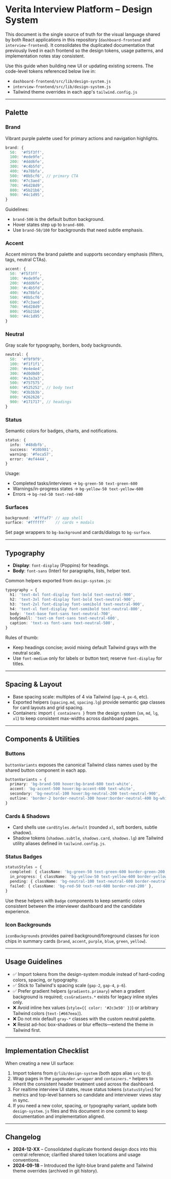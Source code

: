 # Verita Interview Platform – Design System

This document is the single source of truth for the visual language shared by both
React applications in this repository (`dashboard-frontend` and `interview-frontend`).
It consolidates the duplicated documentation that previously lived in each frontend
so the design tokens, usage patterns, and implementation notes stay consistent.

Use this guide when building new UI or updating existing screens. The code-level
tokens referenced below live in:

- `dashboard-frontend/src/lib/design-system.js`
- `interview-frontend/src/lib/design-system.js`
- Tailwind theme overrides in each app's `tailwind.config.js`

---

## Palette

### Brand

Vibrant purple palette used for primary actions and navigation highlights.

```ts
brand: {
  50:  '#f5f3ff',
  100: '#ede9fe',
  200: '#ddd6fe',
  300: '#c4b5fd',
  400: '#a78bfa',
  500: '#8b5cf6', // primary CTA
  600: '#7c3aed',
  700: '#6d28d9',
  800: '#5b21b6',
  900: '#4c1d95',
}
```

Guidelines:
- `brand-500` is the default button background.
- Hover states step up to `brand-600`.
- Use `brand-50/100` for backgrounds that need subtle emphasis.

### Accent

Accent mirrors the brand palette and supports secondary emphasis (filters, tags,
neutral CTAs).

```ts
accent: {
  50: '#f5f3ff',
  100: '#ede9fe',
  200: '#ddd6fe',
  300: '#c4b5fd',
  400: '#a78bfa',
  500: '#8b5cf6',
  600: '#7c3aed',
  700: '#6d28d9',
  800: '#5b21b6',
  900: '#4c1d95',
}
```

### Neutral

Gray scale for typography, borders, body backgrounds.

```ts
neutral: {
  50:  '#f9f9f9',
  100: '#f1f1f1',
  200: '#e4e4e4',
  300: '#d0d0d0',
  400: '#a3a3a3',
  500: '#757575',
  600: '#525252', // body text
  700: '#3b3b3b',
  800: '#262626',
  900: '#171717', // headings
}
```

### Status

Semantic colors for badges, charts, and notifications.

```ts
status: {
  info: '#48dbfb',
  success: '#10b981',
  warning: '#feca57',
  error: '#ef4444',
}
```

Usage:
- Completed tasks/interviews → `bg-green-50 text-green-600`
- Warnings/in-progress states → `bg-yellow-50 text-yellow-600`
- Errors → `bg-red-50 text-red-600`

### Surfaces

```ts
background: '#fffaf7' // app shell
surface: '#ffffff'    // cards + modals
```

Set page wrappers to `bg-background` and cards/dialogs to `bg-surface`.

---

## Typography

- **Display**: `font-display` (Poppins) for headings.
- **Body**: `font-sans` (Inter) for paragraphs, lists, helper text.

Common helpers exported from `design-system.js`:

```ts
typography = {
  h1: 'text-4xl font-display font-bold text-neutral-900',
  h2: 'text-3xl font-display font-bold text-neutral-900',
  h3: 'text-2xl font-display font-semibold text-neutral-900',
  h4: 'text-xl font-display font-semibold text-neutral-800',
  body: 'text-base font-sans text-neutral-700',
  bodySmall: 'text-sm font-sans text-neutral-600',
  caption: 'text-xs font-sans text-neutral-500',
}
```

Rules of thumb:
- Keep headings concise; avoid mixing default Tailwind grays with the neutral scale.
- Use `font-medium` only for labels or button text; reserve `font-display` for titles.

---

## Spacing & Layout

- Base spacing scale: multiples of 4 via Tailwind (`gap-4`, `px-6`, etc).
- Exported helpers (`spacing.md`, `spacing.lg`) provide semantic gap classes for card
  layouts and grid spacing.
- Containers: import `{ containers }` from the design system (`sm`, `md`, `lg`, `xl`)
  to keep consistent max-widths across dashboard pages.

---

## Components & Utilities

### Buttons

`buttonVariants` exposes the canonical Tailwind class names used by the shared button
component in each app.

```ts
buttonVariants = {
  primary: 'bg-brand-500 hover:bg-brand-600 text-white',
  accent: 'bg-accent-500 hover:bg-accent-600 text-white',
  secondary: 'bg-neutral-100 hover:bg-neutral-200 text-neutral-900',
  outline: 'border-2 border-neutral-300 hover:border-neutral-400 bg-white text-neutral-900',
}
```

### Cards & Shadows

- Card shells use `cardStyles.default` (rounded `xl`, soft borders, subtle shadow).
- Shadow tokens (`shadows.subtle`, `shadows.card`, `shadows.lg`) are Tailwind utility
  aliases defined in `tailwind.config.js`.

### Status Badges

```ts
statusStyles = {
  completed: { className: 'bg-green-50 text-green-600 border-green-200' },
  in_progress: { className: 'bg-yellow-50 text-yellow-600 border-yellow-200' },
  pending: { className: 'bg-neutral-100 text-neutral-600 border-neutral-300' },
  failed: { className: 'bg-red-50 text-red-600 border-red-200' },
}
```

Use these helpers with `Badge` components to keep semantic colors consistent between
the interviewer dashboard and the candidate experience.

### Icon Backgrounds

`iconBackgrounds` provides paired background/foreground classes for icon chips in
summary cards (`brand`, `accent`, `purple`, `blue`, `green`, `yellow`).

---

## Usage Guidelines

- ✅ Import tokens from the design-system module instead of hard-coding colors,
  spacing, or typography.
- ✅ Stick to Tailwind's spacing scale (`gap-2`, `gap-4`, `p-6`).
- ✅ Prefer gradient helpers (`gradients.primary`) when a gradient background is
  required; `cssGradients.*` exists for legacy inline styles only.
- ❌ Avoid inline hex values (`style={{ color: '#2c3e50' }}`) or arbitrary Tailwind
  colors (`text-[#667eea]`).
- ❌ Do not mix default `gray-*` classes with the custom neutral palette.
- ❌ Resist ad-hoc box-shadows or blur effects—extend the theme in Tailwind first.

---

## Implementation Checklist

When creating a new UI surface:

1. Import tokens from `@/lib/design-system` (both apps alias `src` to `@`).
2. Wrap pages in the `pageHeader.wrapper` and `containers.*` helpers to inherit the
   consistent header treatment used across the dashboard.
3. For realtime interview UI states, reuse status tokens (`statusStyles`) for metrics
   and top-level banners so candidate and interviewer views stay in sync.
4. If you need a new color, spacing, or typography variant, update both
   `design-system.js` files and this document in one commit to keep documentation and
   implementation aligned.

---

## Changelog

- **2024-12-XX** – Consolidated duplicate frontend design docs into this central
  reference; clarified shared token locations and usage conventions.
- **2024-09-18** – Introduced the light-blue brand palette and Tailwind theme overrides
  (archived in git history).

